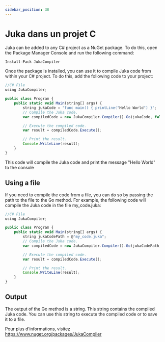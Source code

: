```yaml
---
sidebar_position: 30
---
```


# Juka dans un projet C


Juka can be added to any C# project as a NuGet package. To do this, open the Package Manager Console and run the following command:

```jsx
Install-Pack JukaCompiler
```

Once the package is installed, you can use it to compile Juka code from within your C# project. To do this, add the following code to your project:

```jsx
//C# File
using JukaCompiler;

public class Program {
    public static void Main(string[] args) {
        string jukaCode = "func main() { printLine("Hello World") }";
        // Compile the Juka code.
        var compiledCode = new JukaCompiler.Compiler().Go(jukaCode, false);

        // Execute the compiled code.
        var result = compiledCode.Execute();

        // Print the result.
        Console.WriteLine(result);
    }
}
```
This code will compile the Juka code and print the message "Hello World" to the console

## Using a file
If you need to compile the code from a file, you can do so by passing the path to the file to the Go method. For example, the following code will compile the Juka code in the file my_code.juka:

```jsx
//C# File
using JukaCompiler;

public class Program {
    public static void Main(string[] args) {
        string jukaCodePath = @"my_code.juka";
        // Compile the Juka code.
        var compiledCode = new JukaCompiler.Compiler().Go(jukaCodePath, false);

        // Execute the compiled code.
        var result = compiledCode.Execute();

        // Print the result.
        Console.WriteLine(result);
    }
}
```

## Output
The output of the Go method is a string. This string contains the compiled Juka code. You can use this string to execute the compiled code or to save it to a file.

Pour plus d'informations, visitez https://www.nuget.org/packages/JukaCompiler
